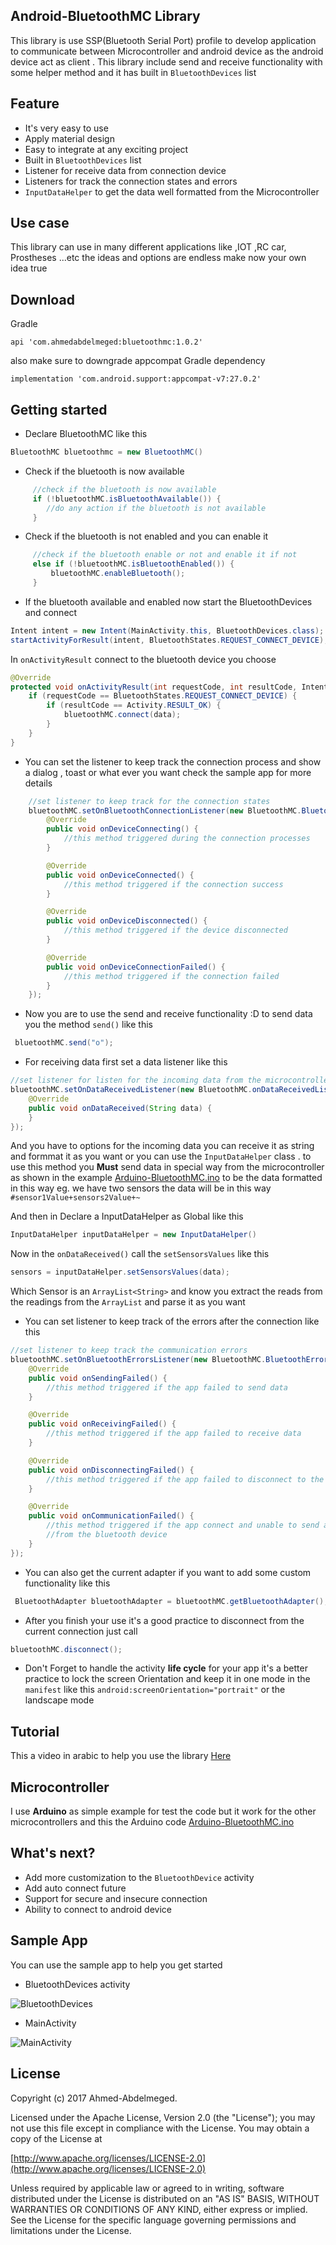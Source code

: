 ## Android-BluetoothMC Library
This library is use SSP(Bluetooth Serial Port) profile to develop application to
communicate between Microcontroller and android device as the android device act as client . This library include send and receive functionality with some helper method
and it has built in `BluetoothDevices` list

## Feature
* It's very easy to use
* Apply material design
* Easy to integrate at any exciting project
* Built in `BluetoothDevices` list
* Listener for receive data from connection device
* Listeners for track the connection states and errors
* `InputDataHelper` to get the data well formatted from the Microcontroller

## Use case
This library can use in many different applications like ,IOT ,RC car, Prostheses
...etc the ideas and options are endless make now your own idea  true

## Download

Gradle

```
api 'com.ahmedabdelmeged:bluetoothmc:1.0.2'
```
also make sure to downgrade appcompat Gradle dependency
```
implementation 'com.android.support:appcompat-v7:27.0.2'
```
## Getting started

 * Declare BluetoothMC like this      
```java
BluetoothMC bluetoothmc = new BluetoothMC()
```

* Check if the bluetooth is now available          
```java
     //check if the bluetooth is now available
     if (!bluetoothMC.isBluetoothAvailable()) {
        //do any action if the bluetooth is not available
     }
```     

* Check if the bluetooth is not enabled and you can enable it
```java    
     //check if the bluetooth enable or not and enable it if not
     else if (!bluetoothMC.isBluetoothEnabled()) {
         bluetoothMC.enableBluetooth();
     }
```     
* If the bluetooth available and enabled now start the BluetoothDevices and connect
```java
Intent intent = new Intent(MainActivity.this, BluetoothDevices.class);
startActivityForResult(intent, BluetoothStates.REQUEST_CONNECT_DEVICE);
```
In `onActivityResult` connect to the bluetooth device you choose

```java
@Override
protected void onActivityResult(int requestCode, int resultCode, Intent data) {
    if (requestCode == BluetoothStates.REQUEST_CONNECT_DEVICE) {
        if (resultCode == Activity.RESULT_OK) {
            bluetoothMC.connect(data);
        }
    }
}
```

* You can set the listener to keep track the connection process and show a dialog ,  toast or what ever you want check the sample app for more details

```java
    //set listener to keep track for the connection states
    bluetoothMC.setOnBluetoothConnectionListener(new BluetoothMC.BluetoothConnectionListener() {
        @Override
        public void onDeviceConnecting() {
            //this method triggered during the connection processes
        }

        @Override
        public void onDeviceConnected() {
            //this method triggered if the connection success
        }

        @Override
        public void onDeviceDisconnected() {
            //this method triggered if the device disconnected
        }

        @Override
        public void onDeviceConnectionFailed() {
            //this method triggered if the connection failed
        }
    });

```
* Now you are to use the send and receive functionality :D
to send data you the method `send()` like this
```java
 bluetoothMC.send("o");
```

* For receiving data first set a data listener like this
```java
//set listener for listen for the incoming data from the microcontroller
bluetoothMC.setOnDataReceivedListener(new BluetoothMC.onDataReceivedListener() {
    @Override
    public void onDataReceived(String data) {
    }
});
```

And you have to options for the incoming data you can receive it as string and formmat it as you want or you can use the `InputDataHelper` class . to use this method you **Must** send data in special way from the microcontroller as shown in the example  [Arduino-BluetoothMC.ino](https://github.com/Ahmed-Abdelmeged/Android-BluetoothMCLibrary/blob/master/Arduino-BluetoothMC/Arduino-BluetoothMC.ino)
to be the data formatted in this way eg. we have two sensors the data will be in this way `#sensor1Value+sensors2Value+~`


And then in Declare a InputDataHelper as Global  like this  
```java                          
InputDataHelper inputDataHelper = new InputDataHelper()
```

Now in the `onDataReceived()` call the `setSensorsValues` like this

```java
sensors = inputDataHelper.setSensorsValues(data);
```
Which Sensor is an `ArrayList<String>` and know you extract the reads from the
readings from the  `ArrayList` and parse it as you want

* You can set listener to keep track of the errors after the connection like this
```java
//set listener to keep track the communication errors
bluetoothMC.setOnBluetoothErrorsListener(new BluetoothMC.BluetoothErrorsListener() {
    @Override
    public void onSendingFailed() {
        //this method triggered if the app failed to send data
    }

    @Override
    public void onReceivingFailed() {
        //this method triggered if the app failed to receive data
    }

    @Override
    public void onDisconnectingFailed() {
        //this method triggered if the app failed to disconnect to the bluetooth device
    }

    @Override
    public void onCommunicationFailed() {
        //this method triggered if the app connect and unable to send and receive data
        //from the bluetooth device
    }
});
```

* You can also get the current adapter if you want to add some custom functionality
like this
```java       
 BluetoothAdapter bluetoothAdapter = bluetoothMC.getBluetoothAdapter();
```

* After you finish your use it's a good practice to disconnect from the current connection just call
```java
bluetoothMC.disconnect();
```

* Don't Forget to handle the activity **life cycle** for your app
it's a better practice to lock the screen Orientation and keep it in one mode in the `manifest` like this `android:screenOrientation="portrait"` or the landscape mode

## Tutorial
This a video in arabic to help you use the library [Here](https://youtu.be/BCOO0Jx8h5I)

## Microcontroller
I use **Arduino** as simple example for test the code but it work for the other microcontrollers and this the Arduino code [Arduino-BluetoothMC.ino](https://github.com/Ahmed-Abdelmeged/Android-BluetoothMCLibrary/blob/master/Arduino-BluetoothMC/Arduino-BluetoothMC.ino)

## What's next?

* Add more customization to the `BluetoothDevice` activity
* Add auto connect future
* Support for secure and insecure connection
* Ability to connect to android device

## Sample App
You can use the sample app to help you get started
* BluetoothDevices activity

![BluetoothDevices](https://i.imgur.com/LopLwXX.png?1)

* MainActivity

![MainActivity](http://i.imgur.com/x6HC3lY.png)



## License

Copyright (c) 2017 Ahmed-Abdelmeged.

Licensed under the Apache License, Version 2.0 (the "License"); you may not use this file except in compliance with the License. You may obtain a copy of the License at

[http://www.apache.org/licenses/LICENSE-2.0](http://www.apache.org/licenses/LICENSE-2.0)

Unless required by applicable law or agreed to in writing, software distributed under the License is distributed on an "AS IS" BASIS, WITHOUT WARRANTIES OR CONDITIONS OF ANY KIND, either express or implied. See the License for the specific language governing permissions and limitations under the License.
